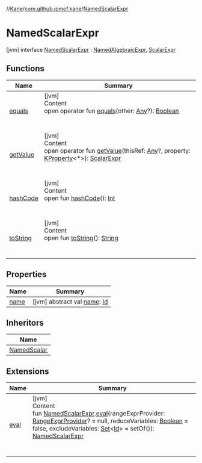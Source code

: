 //[Kane](../../index.md)/[com.github.jomof.kane](../index.md)/[NamedScalarExpr](index.md)



# NamedScalarExpr  
 [jvm] interface [NamedScalarExpr](index.md) : [NamedAlgebraicExpr](../-named-algebraic-expr/index.md), [ScalarExpr](../-scalar-expr/index.md)   


## Functions  
  
|  Name|  Summary| 
|---|---|
| <a name="kotlin/Any/equals/#kotlin.Any?/PointingToDeclaration/"></a>[equals](../../com.github.jomof.kane.impl.visitor/-difference-visitor/index.md#%5Bkotlin%2FAny%2Fequals%2F%23kotlin.Any%3F%2FPointingToDeclaration%2F%5D%2FFunctions%2F-1631018524)| <a name="kotlin/Any/equals/#kotlin.Any?/PointingToDeclaration/"></a>[jvm]  <br>Content  <br>open operator fun [equals](../../com.github.jomof.kane.impl.visitor/-difference-visitor/index.md#%5Bkotlin%2FAny%2Fequals%2F%23kotlin.Any%3F%2FPointingToDeclaration%2F%5D%2FFunctions%2F-1631018524)(other: [Any](https://kotlinlang.org/api/latest/jvm/stdlib/kotlin/-any/index.html)?): [Boolean](https://kotlinlang.org/api/latest/jvm/stdlib/kotlin/-boolean/index.html)  <br><br><br>
| <a name="com.github.jomof.kane/ScalarExpr/getValue/#kotlin.Any?#kotlin.reflect.KProperty[*]/PointingToDeclaration/"></a>[getValue](../-scalar-expr/get-value.md)| <a name="com.github.jomof.kane/ScalarExpr/getValue/#kotlin.Any?#kotlin.reflect.KProperty[*]/PointingToDeclaration/"></a>[jvm]  <br>Content  <br>open operator fun [getValue](../-scalar-expr/get-value.md)(thisRef: [Any](https://kotlinlang.org/api/latest/jvm/stdlib/kotlin/-any/index.html)?, property: [KProperty](https://kotlinlang.org/api/latest/jvm/stdlib/kotlin.reflect/-k-property/index.html)<*>): [ScalarExpr](../-scalar-expr/index.md)  <br><br><br>
| <a name="kotlin/Any/hashCode/#/PointingToDeclaration/"></a>[hashCode](../../com.github.jomof.kane.impl.visitor/-difference-visitor/index.md#%5Bkotlin%2FAny%2FhashCode%2F%23%2FPointingToDeclaration%2F%5D%2FFunctions%2F-1631018524)| <a name="kotlin/Any/hashCode/#/PointingToDeclaration/"></a>[jvm]  <br>Content  <br>open fun [hashCode](../../com.github.jomof.kane.impl.visitor/-difference-visitor/index.md#%5Bkotlin%2FAny%2FhashCode%2F%23%2FPointingToDeclaration%2F%5D%2FFunctions%2F-1631018524)(): [Int](https://kotlinlang.org/api/latest/jvm/stdlib/kotlin/-int/index.html)  <br><br><br>
| <a name="kotlin/Any/toString/#/PointingToDeclaration/"></a>[toString](../../com.github.jomof.kane.impl.visitor/-difference-visitor/index.md#%5Bkotlin%2FAny%2FtoString%2F%23%2FPointingToDeclaration%2F%5D%2FFunctions%2F-1631018524)| <a name="kotlin/Any/toString/#/PointingToDeclaration/"></a>[jvm]  <br>Content  <br>open fun [toString](../../com.github.jomof.kane.impl.visitor/-difference-visitor/index.md#%5Bkotlin%2FAny%2FtoString%2F%23%2FPointingToDeclaration%2F%5D%2FFunctions%2F-1631018524)(): [String](https://kotlinlang.org/api/latest/jvm/stdlib/kotlin/-string/index.html)  <br><br><br>


## Properties  
  
|  Name|  Summary| 
|---|---|
| <a name="com.github.jomof.kane/NamedScalarExpr/name/#/PointingToDeclaration/"></a>[name](index.md#%5Bcom.github.jomof.kane%2FNamedScalarExpr%2Fname%2F%23%2FPointingToDeclaration%2F%5D%2FProperties%2F-1631018524)| <a name="com.github.jomof.kane/NamedScalarExpr/name/#/PointingToDeclaration/"></a> [jvm] abstract val [name](index.md#%5Bcom.github.jomof.kane%2FNamedScalarExpr%2Fname%2F%23%2FPointingToDeclaration%2F%5D%2FProperties%2F-1631018524): [Id](../../com.github.jomof.kane.impl/index.md#%5Bcom.github.jomof.kane.impl%2FId%2F%2F%2FPointingToDeclaration%2F%5D%2FClasslikes%2F-1631018524)   <br>


## Inheritors  
  
|  Name| 
|---|
| <a name="com.github.jomof.kane.impl/NamedScalar///PointingToDeclaration/"></a>[NamedScalar](../../com.github.jomof.kane.impl/-named-scalar/index.md)


## Extensions  
  
|  Name|  Summary| 
|---|---|
| <a name="com.github.jomof.kane//eval/com.github.jomof.kane.NamedScalarExpr#com.github.jomof.kane.impl.sheet.RangeExprProvider?#kotlin.Boolean#kotlin.collections.Set[kotlin.Any]/PointingToDeclaration/"></a>[eval](../eval.md)| <a name="com.github.jomof.kane//eval/com.github.jomof.kane.NamedScalarExpr#com.github.jomof.kane.impl.sheet.RangeExprProvider?#kotlin.Boolean#kotlin.collections.Set[kotlin.Any]/PointingToDeclaration/"></a>[jvm]  <br>Content  <br>fun [NamedScalarExpr](index.md).[eval](../eval.md)(rangeExprProvider: [RangeExprProvider](../../com.github.jomof.kane.impl.sheet/-range-expr-provider/index.md)? = null, reduceVariables: [Boolean](https://kotlinlang.org/api/latest/jvm/stdlib/kotlin/-boolean/index.html) = false, excludeVariables: [Set](https://kotlinlang.org/api/latest/jvm/stdlib/kotlin.collections/-set/index.html)<[Id](../../com.github.jomof.kane.impl/index.md#%5Bcom.github.jomof.kane.impl%2FId%2F%2F%2FPointingToDeclaration%2F%5D%2FClasslikes%2F-1631018524)> = setOf()): [NamedScalarExpr](index.md)  <br><br><br>

